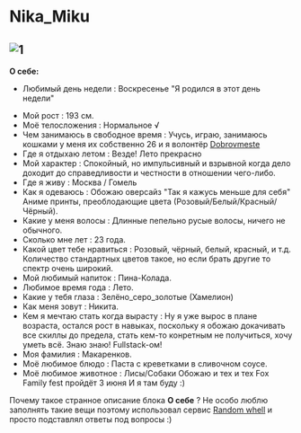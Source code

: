 # Nika_Miku

## ![1](https://sun9-78.userapi.com/impf/c847018/v847018120/5bb31/iMgaS58iHoI.jpg?size=900x1125&quality=96&sign=f71e1767525f7a87a406b43a141d2a82&type=album)

**О себе:** 
- Любимый день недели : Воскресенье "Я родился в этот день недели"
* Мой рост : 193 см.
* Моё телосложения : Нормальное √
* Чем занимаюсь в свободное время : Учусь, играю, занимаюсь кошками у меня их собственно 26 и я волонтёр [Dobrovmeste](https://dobrovmeste.ru/user/544)
* Где я отдыхаю летом : Везде! Лето прекрасно
* Мой характер : Спокойный, но импульсивный и взрывной когда дело доходит до справедливости и честности в отношении чего-либо.
* Где я живу : Москва / Гомель
* Как я одеваюсь : Обожаю оверсайз "Так я кажусь меньше для себя" Аниме принты, преоблодающие цвета (Розовый/Белый/Красный/Чёрный).
* Какие у меня волосы : Длинные пепельно русые волосы, ничего не обычного.
* Сколько мне лет : 23 года.
* Какой цвет тебе нравиться : Розовый, чёрный, белый, красный, и т.д. Количество стандартных цветов такое, но если брать другие то спектр очень широкий.
* Мой любимый напиток : Пина-Колада.
* Любимое время года : Лето.
* Какие у тебя глаза : Зелёно_серо_золотые (Хамелион)
* Как меня зовут : Никита.
* Кем я мечтаю стать когда вырасту : Ну я уже вырос в плане возраста,  остался рост в навыках, поскольку я обожаю докачивать все скиллы до предела, стать кем-то конретным не получиться, хочу уметь всё. Знаю знаю! Fullstack-ом!
* Моя фамилия : Макаренков.
* Моё любимое блюдо : Паста с креветками в сливочном соусе.
* Моё любимое животное : Лисы/Собаки Обожаю и тех и тех Fox Family fest пройдёт 3 июня И я там буду :)

Почему такое странное описание блока **О себе** ? 
Не особо люблю заполнять такие вещи поэтому использовал сервис [Random whell](https://wordwall.net/resource/14548047/%D0%BE-%D1%81%D0%B5%D0%B1%D0%B5) и просто подставлял ответы под вопросы :)
